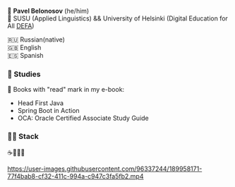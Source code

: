 🧖 **Pavel Belonosov** (he/him)  
🏫 SUSU (Applied Linguistics) && University of Helsinki (Digital Education for All [DEFA](https://www2.helsinki.fi/fi/projektit/digital-education-for-all))  

🇷🇺 Russian(native)  
🇬🇧 English  
🇪🇸 Spanish  

### 📖 Studies
🌱 Books with "read" mark in my e-book:
- Head First Java
- Spring Boot in Action
- OCA: Oracle Certified Associate Study Guide

### 🧑‍💻 Stack
☕🐘🍃🐳


https://user-images.githubusercontent.com/96337244/189958171-77f4bab8-cf32-411c-994a-c947c3fa5fb2.mp4


